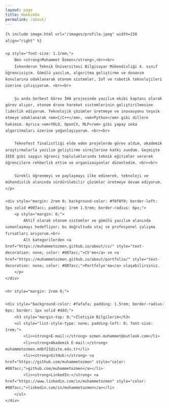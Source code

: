 ```yaml
---
layout: page
title: Hakkımda
permalink: /about/
---
```


<div style="max-width: 900px; margin: 0 auto; font-family: 'Segoe UI', Tahoma, Geneva, Verdana, sans-serif; line-height: 1.7; color: #333;">

    {% include image.html url="/images/profile.jpeg" width=250 align="right" %}

    <p style="font-size: 1.1rem;">
        Ben <strong>Muhammet Özmen</strong>,<br><br>
        İskenderun Teknik Üniversitesi Bilgisayar Mühendisliği 4. sınıf öğrencisiyim. Gömülü yazılım, algoritma geliştirme ve donanım konularına odaklanarak otonom sistemler, IoT ve robotik teknolojileri üzerine çalışıyorum. <br><br>

        Şu anda Serbest Görev İHA projesinde yazılım ekibi kaptanı olarak görev alıyor, otonom drone hareket sistemlerinin geliştirilmesine liderlik ediyorum. Teknolojik çözümler üretmeye ve inovasyonu teşvik etmeye odaklanarak <em>C/C++</em>, <em>Python</em> gibi dillere hakimim. Ayrıca <em>YOLO, OpenCV, MLP</em> gibi yapay zeka algoritmaları üzerine yoğunlaşıyorum. <br><br>

        Teknofest finalistliği elde eden projelerde görev aldım, akademik araştırmalarla yazılım geliştirme süreçlerine katkı sundum. Geçmişte IEEE gibi saygın öğrenci topluluklarında teknik eğitimler vererek öğrencilere rehberlik ettim ve organizasyonlar düzenledim. <br><br>

        Sürekli öğrenmeyi ve paylaşmayı ilke edinerek, teknoloji ve mühendislik alanında sürdürülebilir çözümler üretmeye devam ediyorum.
    </p>

    <div style="margin: 2rem 0; background-color: #f0f0f0; border-left: 5px solid #007acc; padding: 1rem 1.5rem; border-radius: 6px;">
        <p style="margin: 0;">
            Aktif olarak otonom sistemler ve gömülü yazılım alanında uzmanlaşmayı hedefliyor; bu doğrultuda staj ve profesyonel çalışma fırsatları arıyorum.<br>
            Alt kategorilerden <a href="https://muhammetozmen.github.io/about/cv/" style="text-decoration: none; color: #007acc;">CV'me</a> ve <a href="https://muhammetozmen.github.io/about/portfolio/" style="text-decoration: none; color: #007acc;">Portfolyo'ma</a> ulaşabilirsiniz.
        </p>
    </div>

    <hr style="margin: 2rem 0;">

    <div style="background-color: #fafafa; padding: 1.5rem; border-radius: 6px; border: 1px solid #ddd;">
        <h3 style="margin-top: 0;">İletişim Bilgilerim</h3>
        <ul style="list-style-type: none; padding-left: 0; font-size: 1rem;">
            <li><strong>E-mail:</strong> ozmen.muhammet@outlook.com</li>
            <li><strong>Akademik E-mail:</strong> muhammetozmen.mdbf21@iste.edu.tr</li>
            <li><strong>GitHub:</strong> <a href="https://github.com/muhammetozmen" style="color: #007acc;">github.com/muhammetozmen</a></li>
            <li><strong>LinkedIn:</strong> <a href="https://www.linkedin.com/in/muhammetozmen" style="color: #007acc;">linkedin.com/in/muhammetozmen</a></li>
        </ul>
    </div>

</div>
